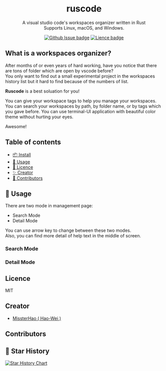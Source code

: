 <div align="center">
  <h1>ruscode</h1>

  <p>
    A visual studio code's workspaces organizer written in Rust<br />Supports Linux, macOS, and Windows.
  </p>


  <p align="center">
    <a href="https://github.com/MissterHao/ruscode"><img
        src="https://img.shields.io/github/issues/MissterHao/ruscode?style=flat-square" alt="Github Issue badge" /></a>
    <a href="https://github.com/MissterHao/ruscode"><img
        src="https://img.shields.io/github/license/MissterHao/ruscode?style=flat-square" alt="Lience badge" /></a>
  </p>
</div>


## What is a workspaces organizer?

After months of or even years of hard working, have you notice that there are tons of folder which are open by vscode before?  
You only want to find out a small experimental project in the workspaces history list but it hard to find because of the numbers of list. 

**Ruscode** is a best soluation for you! 

You can give your workspace tags to help you manage your workspaces. 
You can search your workspaces by path, by folder name, or by tags which you gave before.
You can use terminal-UI application with beautiful color theme without hurting your eyes.

Awesome!

## Table of contents

- [📦 Install](#install)
- [🏹 Usage](#usage)
- [📜 Licence](#licence)
- [✨ Creator](#creator)
- [🌈 Contributors](#contributors)

## 🏹 Usage

There are two mode in management page:
+ Search Mode
+ Detail Mode

You can use arrow key to change between these two modes.  
Also, you can find more detail of help text in the middle of screen.
<!-- A GIF to explain how to change mode -->

### Search Mode

### Detail Mode


## Licence
MIT

## Creator
- [MissterHao ( Hao-Wei )](https://www.linkedin.com/in/hao-wei-li/)

## Contributors



## 🌟 Star History
[![Star History Chart](https://api.star-history.com/svg?repos=MissterHao/ruscode&type=Date)](https://star-history.com/#MissterHao/ruscode&Date)

